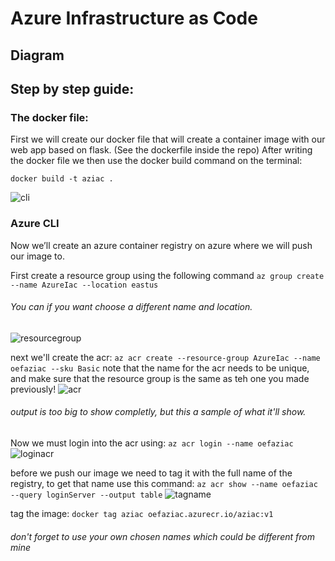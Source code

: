 # Azure Infrastructure as Code

## Diagram

## Step by step guide:

### The docker file:
First we will create our docker file that will create a container image with our web app based on flask.
(See the dockerfile inside the repo)
After writing the docker file we then use the docker build command on the terminal:
```
docker build -t aziac .
```
![cli](https://i.imgur.com/yQNKPJD.png )


### Azure CLI

Now we’ll create an azure container registry on azure where we will push our image to.

First create a resource group using the following command
``` az group create --name AzureIac --location eastus ```
###### You can if you want choose a different name and location.
![resourcegroup](https://i.imgur.com/Rtn6pAQ.png)

next we'll create the acr:
```az acr create --resource-group AzureIac --name oefaziac --sku Basic```
note that the name for the acr needs to be unique, and make sure that the resource group is the same as teh one you made previously!
![acr](https://i.imgur.com/nEwAAmC.png)
###### output is too big to show completly, but this a sample of what it'll show.

Now we must login into the acr using: ``` az acr login --name oefaziac ```
![loginacr](https://i.imgur.com/ohxtJMc.png)


before we push our image we need to tag it with the full name of the registry, to get that name use this command:
```az acr show --name oefaziac --query loginServer --output table```
![tagname](https://i.imgur.com/i2bTsmG.png)

tag the image: ```docker tag aziac oefaziac.azurecr.io/aziac:v1```
###### don't forget to use your own chosen names which could be different from mine